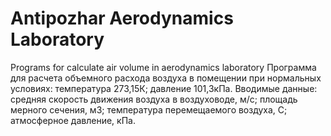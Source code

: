 # Antipozhar Aerodynamics Laboratory
Programs for calculate air volume in aerodynamics laboratory
Программа для расчета объемного расхода воздуха в помещении
при нормальных условиях: температура  273,15К; давление 101,3кПа. Вводимые данные: средняя скорость
движения воздуха в воздуховоде, м/с; площадь мерного сечения, м3;
температура перемещаемого воздуха, С; атмосферное давление, кПа.
